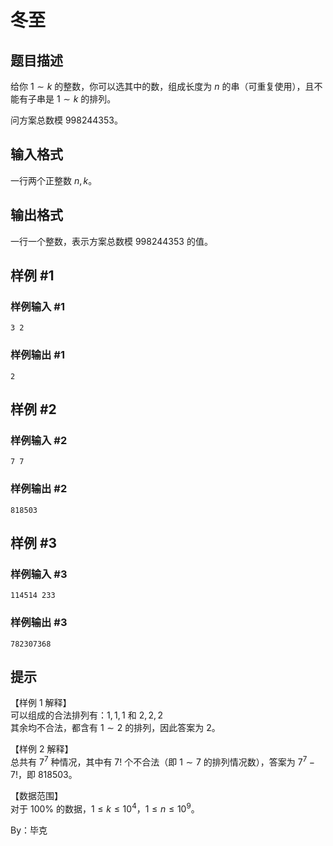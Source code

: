 # 冬至

## 题目描述

给你 $1 \sim k$ 的整数，你可以选其中的数，组成长度为 $n$ 的串（可重复使用），且不能有子串是 $1\sim k$ 的排列。
  
问方案总数模 $998244353$。

## 输入格式

一行两个正整数 $n,k$。

## 输出格式

一行一个整数，表示方案总数模 $998244353$ 的值。

## 样例 #1

### 样例输入 #1
```
3 2
```

### 样例输出 #1

```
2
```

## 样例 #2

### 样例输入 #2
```
7 7
```

### 样例输出 #2

```
818503
```

## 样例 #3

### 样例输入 #3
```
114514 233
```

### 样例输出 #3

```
782307368
```

## 提示

【样例 1 解释】  
可以组成的合法排列有：$1,1,1$ 和 $2,2,2$  
其余均不合法，都含有 $1 \sim 2$ 的排列，因此答案为 $2$。

【样例 2 解释】  
总共有 $7^7$ 种情况，其中有 $7!$ 个不合法（即 $1 \sim 7$ 的排列情况数），答案为 $7^7-7!$，即 $818503$。

【数据范围】   
对于 $100\%$ 的数据，$1\le k \le 10^4$，$1\le n \le 10^9$。
  
By：毕克
